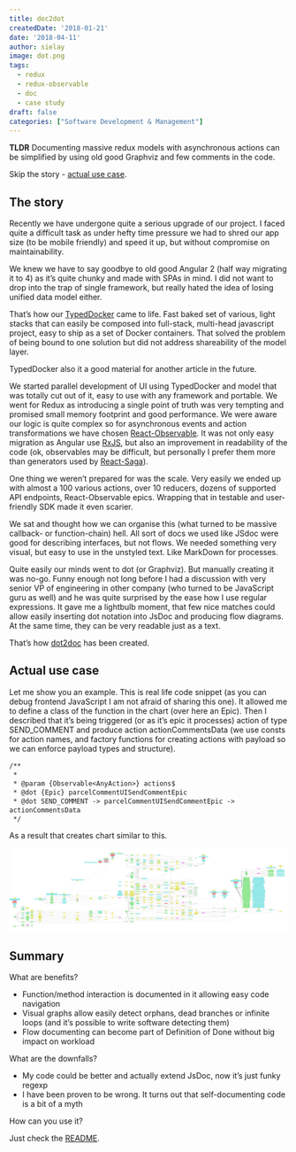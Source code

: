 ```yaml
---
title: doc2dot
createdDate: '2018-01-21'
date: '2018-04-11'
author: sielay
image: dot.png
tags:
  - redux
  - redux-observable
  - doc
  - case study
draft: false
categories: ["Software Development & Management"]
---
```


**TLDR** Documenting massive redux models with asynchronous actions can be simplified by using old good Graphviz and few comments in the code.

Skip the story - [actual use case](#actual-use-case).

## The story

Recently we have undergone quite a serious upgrade of our project. I faced quite a difficult task as under hefty time pressure we had to shred our app size (to be mobile friendly) and speed it up, but without compromise on maintainability.

We knew we have to say goodbye to old good Angular 2 (half way migrating it to 4) as it’s quite chunky and made with SPAs in mind. I did not want to drop into the trap of single framework, but really hated the idea of losing unified data model either.

That’s how our [TypedDocker](https://github.com/Pushfor/typeddocker) came to life. Fast baked set of various, light stacks that can easily be composed into full-stack, multi-head javascript project, easy to ship as a set of Docker containers. That solved the problem of being bound to one solution but did not address shareability of the model layer.

TypedDocker also it a good material for another article in the future.

We started parallel development of UI using TypedDocker and model that was totally cut out of it, easy to use with any framework and portable. We went for Redux as introducing a single point of truth was very tempting and promised small memory footprint and good performance. We were aware our logic is quite complex so for asynchronous events and action transformations we have chosen [React-Observable](https://github.com/redux-observable/redux-observable). It was not only easy migration as Angular use [RxJS](http://reactivex.io/rxjs/), but also an improvement in readability of the code (ok, observables may be difficult, but personally I prefer them more than generators used by [React-Saga](https://github.com/redux-saga/redux-saga)).

One thing we weren’t prepared for was the scale. Very easily we ended up with almost a 100 various actions, over 10 reducers, dozens of supported API endpoints, React-Observable epics. Wrapping that in testable and user-friendly SDK made it even scarier.

We sat and thought how we can organise this (what turned to be massive callback- or function-chain) hell. All sort of docs we used like JSdoc were good for describing interfaces, but not flows. We needed something very visual, but easy to use in the unstyled text. Like MarkDown for processes.

Quite easily our minds went to dot (or Graphviz). But manually creating it was no-go. Funny enough not long before I had a discussion with very senior VP of engineering in other company (who turned to be JavaScript guru as well) and he was quite surprised by the ease how I use regular expressions. It gave me a lightbulb moment, that few nice matches could allow easily inserting dot notation into JsDoc and producing flow diagrams. At the same time, they can be very readable just as a text.

That’s how [dot2doc](https://github.com/sielay/doc2dot) has been created.

## Actual use case

Let me show you an example. This is real life code snippet (as you can debug frontend JavaScript I am not afraid of sharing this one). It allowed me to define a class of the function in the chart (over here an Epic). Then I described that it’s being triggered (or as it’s epic it processes) action of type SEND_COMMENT and produce action actionCommentsData (we use consts for action names, and factory functions for creating actions with payload so we can enforce payload types and structure).

    /**
     * 
     * @param {Observable<AnyAction>} actions$ 
     * @dot {Epic} parcelCommentUISendCommentEpic
     * @dot SEND_COMMENT -> parcelCommentUISendCommentEpic -> actionCommentsData
     */

As a result that creates chart similar to this.

![](./dot.png)

## Summary

What are benefits?

-   Function/method interaction is documented in it allowing easy code navigation
-   Visual graphs allow easily detect orphans, dead branches or infinite loops (and it’s possible to write software detecting them)
-   Flow documenting can become part of Definition of Done without big impact on workload

What are the downfalls?

-   My code could be better and actually extend JsDoc, now it’s just funky regexp
-   I have been proven to be wrong. It turns out that self-documenting code is a bit of a myth

How can you use it?

Just check the [README](https://github.com/sielay/doc2dot).
